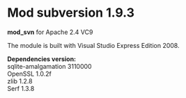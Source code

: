 # Mod subversion 1.9.3

<b>mod_svn</b> for Apache 2.4 VC9 

The module is built with Visual Studio Express Edition 2008.

<b>Dependencies version:</b><br>
sqlite-amalgamation 3110000<br>
OpenSSL 1.0.2f<br>
zlib 1.2.8<br>
Serf 1.3.8<br>
